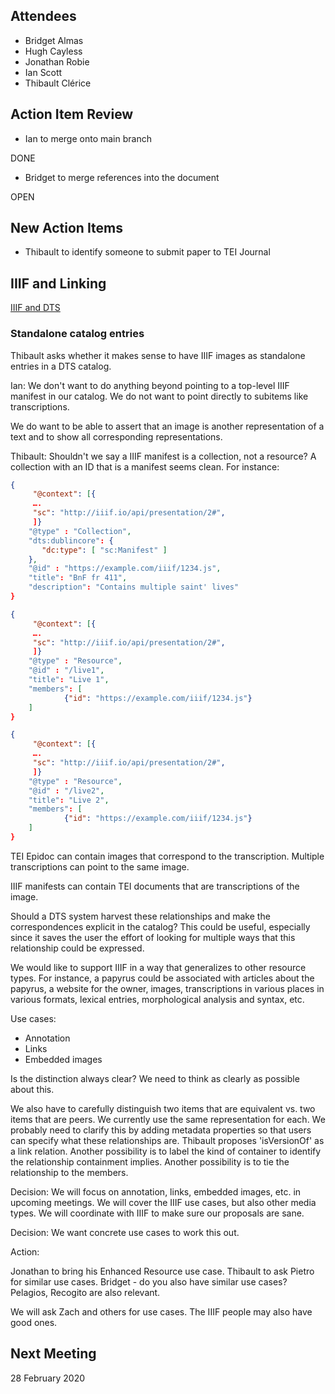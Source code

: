 ## Attendees
* Bridget Almas
* Hugh Cayless
* Jonathan Robie
* Ian Scott
* Thibault Clérice

## Action Item Review

* Ian to merge onto main branch

DONE

* Bridget to merge references into the document

OPEN

## New Action Items

* Thibault to identify someone to submit paper to TEI Journal

## IIIF and Linking

[IIIF and DTS](https://github.com/distributed-text-services/meeting-notes/blob/master/notes/2020-01-31.md)

### Standalone catalog entries

Thibault asks whether it makes sense to have IIIF images as standalone entries in a DTS catalog.

Ian: We don't want to do anything beyond pointing to a top-level IIIF manifest in our catalog.  We do not want to point directly to subitems like transcriptions.

We do want to be able to assert that an image is another representation of a text and to show all corresponding representations.

Thibault: Shouldn't we say a IIIF manifest is a collection, not a resource?  A collection with an ID that is a manifest seems clean.  For instance:

```json
{
     "@context": [{
     ….
     "sc": "http://iiif.io/api/presentation/2#",
     ]}
    "@type" : "Collection",
    "dts:dublincore": {
       "dc:type": [ "sc:Manifest" ]
    },
    "@id" : "https://example.com/iiif/1234.js",
    "title": "BnF fr 411",
    "description": "Contains multiple saint' lives"
}
```

```json
{
     "@context": [{
     ….
     "sc": "http://iiif.io/api/presentation/2#",
     ]}
    "@type" : "Resource",
    "@id" : "/live1",
    "title": "Live 1",
    "members": [
            {"id": "https://example.com/iiif/1234.js"}
    ]
}
```

```json
{
     "@context": [{
     ….
     "sc": "http://iiif.io/api/presentation/2#",
     ]}
    "@type" : "Resource",
    "@id" : "/live2",
    "title": "Live 2",
    "members": [
            {"id": "https://example.com/iiif/1234.js"}
    ]
}
```

TEI Epidoc can contain images that correspond to the transcription.  Multiple transcriptions can point to the same image.

IIIF manifests can contain TEI documents that are transcriptions of the image.

Should a DTS system harvest these relationships and make the correspondences explicit in the catalog?  This could be useful, especially since it saves the user the effort of looking for multiple ways that this relationship could be expressed.

We would like to support IIIF in a way that generalizes to other resource types. For instance, a papyrus could be associated with articles about the papyrus, a website for the owner, images, transcriptions in various places in various formats, lexical entries, morphological analysis and syntax, etc.

Use cases:

- Annotation
- Links
- Embedded images

Is the distinction always clear?  We need to think as clearly as possible about this.

We also have to carefully distinguish two items that are equivalent vs. two items that are peers.  We currently use the same representation for each. We probably need to clarify this by adding metadata properties so that users can specify what these relationships are.  Thibault proposes 'isVersionOf' as a link relation.  Another possibility is to label the kind of container to identify the relationship containment implies.  Another possibility is to tie the relationship to the members.

Decision: We will focus on annotation, links, embedded images, etc. in upcoming meetings.  We will cover the IIIF use cases, but also other media types.  We will coordinate with IIIF to make sure our proposals are sane.

Decision: We want concrete use cases to work this out.

Action:

Jonathan to bring his Enhanced Resource use case.
Thibault to ask Pietro for similar use cases.
Bridget - do you also have similar use cases?
Pelagios, Recogito are also relevant.

We will ask Zach and others for use cases. The IIIF people may also have good ones.

## Next Meeting

28 February 2020
